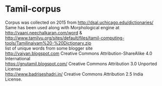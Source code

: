 # Tamil-corpus

Corpus was collected on 2015 from http://dsal.uchicago.edu/dictionaries/
Same has been used along with Morphological engine at 
http://vaani.neechalkaran.com/word
&
http://www.tamilvu.org/sites/default/files/tamil-computing-tools/Tamilinaiyam%20-%20Dictionary.zip
<br/>
list of unique words from some blogger site<br/>
http://vaiyan.blogspot.com Creative Commons Attribution-ShareAlike 4.0 International<br/>
https://gnutamil.blogspot.com/ Creative Commons Attribution 3.0 Unported License<br/>
http://www.badriseshadri.in/  Creative Commons Attribution 2.5 India License.<br/>
